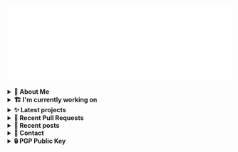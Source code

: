 ![藍](ai.svg)

<details>
  <summary><b>🌠 About Me</b></summary>
  <br/>

- 藍
- Owner of [!mportantImport](https://github.com/importantimport), [SN0WM1X](https://github.com/sn0wm1x), [Moeru AI](https://github.com/moeru-ai)
- Member of [NixOS](https://github.com/nixos), [Lume](https://github.com/lumeland)
- Contributor of [UnoCSS](https://github.com/unocss), [TailwindCSS](https://github.com/tailwindlabs/tailwindcss), [ComfyUI](https://github.com/comfyanonymous/ComfyUI), [MDUI](https://github.com/zdhxiong/mdui) and more

</details>
<details>
  <summary><b>🏗️ I'm currently working on</b></summary>
  <br/>


- [moeru-ai/arpk](https://github.com/moeru-ai/arpk) - 🌐🦙 Ollama as your translator, with DeepLX-compatible API. (today)
- [sn0wm1x/os](https://github.com/sn0wm1x/os) - 🌨 SN0WM1X (Nix) OS Configuration. (1 day ago)
- [hama-ui/hama-ui](https://github.com/hama-ui/hama-ui) - Framework-agnostic UnoCSS component library. (2 days ago)
- [importantimport/config](https://github.com/importantimport/config) - 🔧 Some Shareable Configs for !mportantImport. (5 days ago)
- [sn0wm1x/ur](https://github.com/sn0wm1x/ur) - 🌨 SN0WM1X (Nix) User Repository. (1 week ago)

</details>
<details>
  <summary><b>✨ Latest projects</b></summary>
  <br/>


- [kwaa/sponsors](https://github.com/kwaa/sponsors) - 
- [kwaa/blog_next](https://github.com/kwaa/blog_next) - Trying to Migrate Blog
- [kwaa/sonik-qwik](https://github.com/kwaa/sonik-qwik) - [Alpha] Qwik preset for the Sonik
- [kwaa/comet](https://github.com/kwaa/comet) - 🌠 Comet Gateway - 实验性 Naiveproxy 透明网关. [WIP]
- [kwaa/csgo](https://github.com/kwaa/csgo) - My CS:GO crosshair &amp; scripts.

</details>
<details>
  <summary><b>🎨 Recent Pull Requests</b></summary>
  <br/>


- [chore: use importantimport eslint config](https://github.com/zeitdose/zeitdose/pull/4) on [zeitdose/zeitdose](https://github.com/zeitdose/zeitdose) (2 weeks ago)
- [chore: use importantimport tsconfig](https://github.com/zeitdose/zeitdose/pull/3) on [zeitdose/zeitdose](https://github.com/zeitdose/zeitdose) (2 weeks ago)
- [refactor(middlewares): named export](https://github.com/lumeland/lume/pull/640) on [lumeland/lume](https://github.com/lumeland/lume) (2 weeks ago)
- [refactor(plugins): named export](https://github.com/lumeland/lume/pull/639) on [lumeland/lume](https://github.com/lumeland/lume) (2 weeks ago)
- [fix(preset-web-fonts): named export](https://github.com/unocss/unocss/pull/4053) on [unocss/unocss](https://github.com/unocss/unocss) (3 weeks ago)

</details>
<details>
  <summary><b>📜 Recent posts</b></summary>
  <br/>


- [2023 年 7 月：我最近在写什么](https://kwaa.dev/2023/07) (1 year ago)
- [I 卡也要炼！本地运行 Stable Diffusion &amp; ComfyUI](https://kwaa.dev/stable-diffusion) (1 year ago)
- [为红米 2 刷入 postmarketOS Edge &#43; GNOME Mobile](https://kwaa.dev/redmi2-pmos) (2 years ago)
- [为 nRF52840 Dongle 刷入 CanoKey 固件](https://kwaa.dev/canokey-nrf52) (2 years ago)
- [2022 总结](https://kwaa.dev/2023) (2 years ago)

👉 read more at [./kwaa.dev](https://kwaa.dev)

</details>
<details>
  <summary><b>📧 Contact</b></summary>
  <br/>

- Blog: https://kwaa.dev
- Matrix: [@kwaa:matrix.org](https://matrix.to/#/@kwaa:matrix.org)

👋 If u want to say hello, I'll be happy to meet u.

</details>
<details>
  <summary><b>🔒 PGP Public Key</b></summary>
  <br/>
  
```
pub   ed25519/0x4444777733334444 2022-05-16 [C] [expires: 2026-06-15]
      Key fingerprint = ABCB A12F 1A8E 3CCC F10B  5109 4444 7777 3333 4444
uid                   [ultimate] 藍+85CD <kwa[a]kwaa.dev>
uid                   [ultimate] 藍+85CD (GitHub) &lt;50108258+kwaa[a]users.noreply.github.com>
uid                   [ultimate] [jpeg image of size 889]
sub   ed25519/0xBCB0111111111111 2022-12-24 [S] [expires: 2026-06-15]
sub   ed25519/0x6656222222222222 2022-10-27 [A] [expires: 2026-06-15]
sub   cv25519/0x6EC06EC06EC06EC0 2022-10-05 [E] [expires: 2026-06-15]

# via keys.openpgp.org
gpg --keyserver hkps://keys.openpgp.org --recv-keys 4444777733334444
```

</details>
